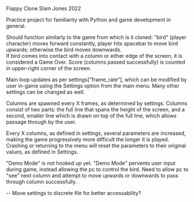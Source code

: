 Flappy Clone
Slam Jones 2022

Practice project for familiarity with Python and game development
in general.

Should function similarly to the game from which is it cloned:
"bird" (player character) moves forward constantly, player hits 
spacebar to move bird upwards; otherwise the bird moves downwards.  
If bird comes into contact with a column or either edge of the 
screen, it is considered a Game Over.  Score (columns passed
successfully) is counted in upper-right corner of the screen.

Main loop updates as per settings["frame_rate"], which can be 
modified by user in-game using the Settings option from the
main menu.  Many other settings can be changed as well.

Columns are spawned every X frames, as determined by settings.
Columns consist of two parts: the full line that spans the height
of the screen, and a second, smaller line which is drawn on top
of the full line, which allows passage through by the user.

Every X columns, as defined in settings, several parameters are
increased, making the game progressively more difficult the longer
it is played.  Crashing or returning to the menu will reset the
parameters to their original values, as defined in Settings.

"Demo Mode" is not hooked up yet.  "Demo Mode" pervents user input
during game, instead allowing the pc to control the bird.  Need 
to allow pc to "see" next column and attempt to move upwards or
downwards to pass through column successfully.

-- Move settings to discrete file for better accessability?

